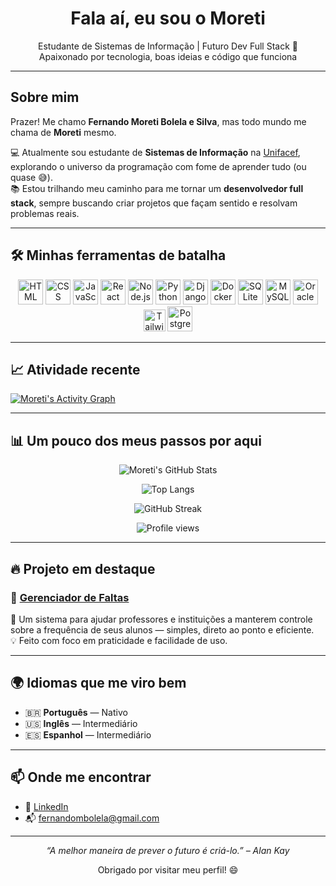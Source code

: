 <h1 align="center">Fala aí, eu sou o Moreti </h1>

<p align="center">
  Estudante de Sistemas de Informação | Futuro Dev Full Stack 🚀<br/>
  Apaixonado por tecnologia, boas ideias e código que funciona
</p>

---

## Sobre mim

Prazer! Me chamo **Fernando Moreti Bolela e Silva**, mas todo mundo me chama de **Moreti** mesmo.

💻 Atualmente sou estudante de **Sistemas de Informação** na [Unifacef](https://www.unifacef.com.br/), explorando o universo da programação com fome de aprender tudo (ou quase 😅).  
📚 Estou trilhando meu caminho para me tornar um **desenvolvedor full stack**, sempre buscando criar projetos que façam sentido e resolvam problemas reais.  

---

## 🛠️ Minhas ferramentas de batalha

<p align="center">
  <img src="https://cdn.jsdelivr.net/gh/devicons/devicon/icons/html5/html5-original.svg" height="40" alt="HTML" title="HTML5" />
  <img src="https://cdn.jsdelivr.net/gh/devicons/devicon/icons/css3/css3-original.svg" height="40" alt="CSS" title="CSS3" />
  <img src="https://cdn.jsdelivr.net/gh/devicons/devicon/icons/javascript/javascript-original.svg" height="40" alt="JavaScript" title="JavaScript" />
  <img src="https://cdn.jsdelivr.net/gh/devicons/devicon/icons/react/react-original.svg" height="40" alt="React" title="React.js" />
  <img src="https://cdn.jsdelivr.net/gh/devicons/devicon/icons/nodejs/nodejs-original.svg" height="40" alt="Node.js" title="Node.js" />
  <img src="https://cdn.jsdelivr.net/gh/devicons/devicon/icons/python/python-original.svg" height="40" alt="Python" title="Python" />
  <img src="https://cdn.jsdelivr.net/gh/devicons/devicon/icons/django/django-plain.svg" height="40" alt="Django" title="Django" />
  <img src="https://cdn.jsdelivr.net/gh/devicons/devicon/icons/docker/docker-original.svg" height="40" alt="Docker" title="Docker" />
  <img src="https://cdn.jsdelivr.net/gh/devicons/devicon/icons/sqlite/sqlite-original.svg" height="40" alt="SQLite" title="SQLite" />
  <img src="https://cdn.jsdelivr.net/gh/devicons/devicon/icons/mysql/mysql-original.svg" height="40" alt="MySQL" title="MySQL" />
  <img src="https://cdn.jsdelivr.net/gh/devicons/devicon/icons/oracle/oracle-original.svg" height="40" alt="Oracle" title="Oracle" />
  <img src="https://freepngimg.com/icon/download/social_media/9215-tailwind-css.png" height="35" alt="Tailwind CSS" title="Tailwind CSS" />
  <img src="https://cdn.jsdelivr.net/gh/devicons/devicon/icons/postgresql/postgresql-original.svg" height="40" alt="PostgreSQL" title="PostgreSQL" />
</p>


---

## 📈 Atividade recente

[![Moreti's Activity Graph](https://github-readme-activity-graph.vercel.app/graph?username=FernandoMoreti&theme=tokyo-night&hide_border=true)](https://github.com/FernandoMoreti)


---

## 📊 Um pouco dos meus passos por aqui

<div align="center">

![Moreti's GitHub Stats](https://github-readme-stats.vercel.app/api?username=FernandoMoreti&show_icons=true&theme=tokyonight&include_all_commits=true&count_private=true)

![Top Langs](https://github-readme-stats.vercel.app/api/top-langs/?username=FernandoMoreti&layout=compact&theme=tokyonight)

![GitHub Streak](https://streak-stats.demolab.com?user=FernandoMoreti&theme=tokyonight&hide_border=true)

![Profile views](https://komarev.com/ghpvc/?username=FernandoMoreti&color=blueviolet)

</div>

---

## 🔥 Projeto em destaque

### 🎯 [Gerenciador de Faltas](https://github.com/FernandoMoreti/gerenciador-de-faltas)

📌 Um sistema para ajudar professores e instituições a manterem controle sobre a frequência de seus alunos — simples, direto ao ponto e eficiente.  
💡 Feito com foco em praticidade e facilidade de uso.

---

## 🌍 Idiomas que me viro bem

- 🇧🇷 **Português** — Nativo  
- 🇺🇸 **Inglês** — Intermediário  
- 🇪🇸 **Espanhol** — Intermediário

---

## 📫 Onde me encontrar

- 💼 [LinkedIn](https://www.linkedin.com/in/fernando-moreti-bolela-e-silva-4063552b0)
- 📬 fernandombolela@gmail.com

---

<p align="center"><em>“A melhor maneira de prever o futuro é criá-lo.” – Alan Kay</em></p>

<p align="center">Obrigado por visitar meu perfil! 😄</p>
